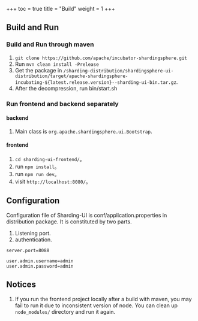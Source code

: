 +++
toc = true
title = "Build"
weight = 1
+++

## Build and Run

### Build and Run through maven

1. `git clone https://github.com/apache/incubator-shardingsphere.git`
1. Run `mvn clean install -Prelease`
1. Get the package in `/sharding-distribution/shardingsphere-ui-distribution/target/apache-shardingsphere-incubating-${latest.release.version}--sharding-ui-bin.tar.gz`.
1. After the decompression, run bin/start.sh


### Run frontend and backend separately

#### backend
1. Main class is `org.apache.shardingsphere.ui.Bootstrap`.

#### frontend
1. `cd sharding-ui-frontend/`。
1. run `npm install`。
1. run `npm run dev`。
1. visit `http://localhost:8080/`。


## Configuration

Configuration file of Sharding-UI is conf/application.properties in distribution package. It is constituted by two parts.

1. Listening port.
1. authentication.

```properties
server.port=8088

user.admin.username=admin
user.admin.password=admin
```

## Notices

1. If you run the frontend project locally after a build with maven, you may fail to run it due to inconsistent version of node. You can clean up `node_modules/` directory and run it again.